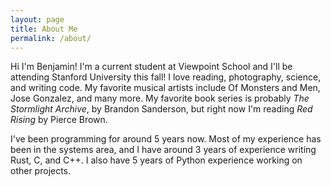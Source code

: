 ```yaml
---
layout: page
title: About Me
permalink: /about/
---
```


Hi I'm Benjamin! I'm a current student at Viewpoint School and I'll be attending
Stanford University this fall! I love reading, photography, science, and writing code.
My favorite musical artists include Of Monsters and Men, Jose Gonzalez, and many more.
My favorite book series is probably _The Stormlight Archive_, by Brandon Sanderson,
but right now I'm reading _Red Rising_ by Pierce Brown.

I've been programming for around 5 years now. Most of my experience has been in the
systems area, and I have around 3 years of experience writing Rust, C, and C++. I also
have 5 years of Python experience working on other projects.
